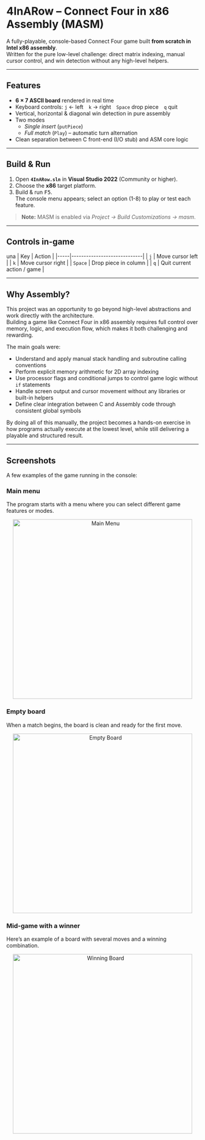 # 4InARow – Connect Four in x86 Assembly (MASM)

A fully-playable, console-based Connect Four game built **from scratch in Intel x86 assembly**.  
Written for the pure low-level challenge: direct matrix indexing, manual cursor control, and win detection without any high-level helpers.

---

## Features

- **6 × 7 ASCII board** rendered in real time  
- Keyboard controls: `j` ← left `k` → right `Space` drop piece `q` quit  
- Vertical, horizontal & diagonal win detection in pure assembly  
- Two modes  
  - *Single insert* (`putPiece`)  
  - *Full match* (`Play`) – automatic turn alternation  
- Clean separation between C front-end (I/O stub) and ASM core logic

---

## Build & Run

1. Open **`4InARow.sln`** in **Visual Studio 2022** (Community or higher).  
2. Choose the **x86** target platform.  
3. Build & run <kbd>F5</kbd>.  
   The console menu appears; select an option (1-8) to play or test each feature.

> **Note:** MASM is enabled via *Project → Build Customizations → masm*.

---

## Controls in-game
una 
| Key | Action                      |
|-----|-----------------------------|
| `j` | Move cursor left            |
| `k` | Move cursor right           |
| `Space` | Drop piece in column |
| `q` | Quit current action / game |

---

## Why Assembly?

This project was an opportunity to go beyond high-level abstractions and work directly with the architecture.  
Building a game like Connect Four in x86 assembly requires full control over memory, logic, and execution flow, which makes it both challenging and rewarding.

The main goals were:

- Understand and apply manual stack handling and subroutine calling conventions  
- Perform explicit memory arithmetic for 2D array indexing 
- Use processor flags and conditional jumps to control game logic without `if` statements  
- Handle screen output and cursor movement without any libraries or built-in helpers  
- Define clear integration between C and Assembly code through consistent global symbols

By doing all of this manually, the project becomes a hands-on exercise in how programs actually execute at the lowest level, while still delivering a playable and structured result.

---

## Screenshots

A few examples of the game running in the console:

### Main menu
The program starts with a menu where you can select different game features or modes.

<p align="center">
  <img width="470" alt="Main Menu" src="https://github.com/user-attachments/assets/d0ae0ee4-69a7-491a-98d4-ae6a2fc94184" />
</p>

### Empty board
When a match begins, the board is clean and ready for the first move.

<p align="center">
  <img width="470" alt="Empty Board" src="https://github.com/user-attachments/assets/afd918fc-5518-46a9-940c-ba1313bdd969" />
</p>

### Mid-game with a winner
Here’s an example of a board with several moves and a winning combination.

<p align="center">
  <img width="470" alt="Winning Board" src="https://github.com/user-attachments/assets/4ab9b831-0dd0-41fa-981e-5f81f8af4587" />
</p>



